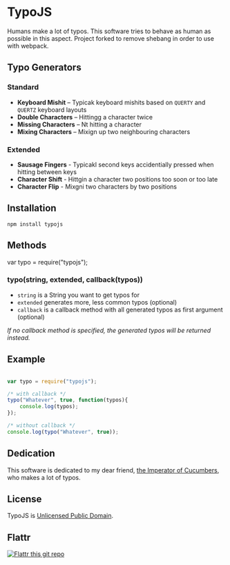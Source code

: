 # TypoJS

Humans make a lot of typos. This software tries to behave as human as possible in this aspect. 
Project forked to remove shebang in order to use with webpack.

## Typo Generators

### Standard

* __Keyboard Mishit__ – Typicak keyboard mishits based on `QUERTY` and `QUERTZ` keyboard layouts
* __Double Characters__ – Hittingg a character twice
* __Missing Characters__ – Nt hitting a character
* __Mixing Characters__ – Mixign up two neighbouring characters

### Extended

* __Sausage Fingers__ - Typicakl second keys accidentially pressed when hitting between keys
* __Character Shift__ - Hittgin a character two positions too soon or too late 
* __Character Flip__ - Mixgni two characters by two positions 

## Installation

````
npm install typojs
````

## Methods

var typo = require("typojs");

### typo(string, extended, callback(typos))

* `string` is a String you want to get typos for
* `extended` generates more, less common typos (optional)
* `callback` is a callback method with all generated typos as first argument (optional)

_If no callback method is specified, the generated typos will be returned instead._

## Example

```` javascript

var typo = require("typojs");

/* with callback */
typo("Whatever", true, function(typos){
	console.log(typos);
});

/* without callback */
console.log(typo("Whatever", true));

````

## Dedication

This software is dedicated to my dear friend, [the Imperator of Cucumbers](https://twitter.com/TheGurkenkaiser), who makes a lot of typos.

## License

TypoJS is [Unlicensed Public Domain](http://unlicense.org/UNLICENSE).

## Flattr

[![Flattr this git repo](http://api.flattr.com/button/flattr-badge-large.png)](https://flattr.com/submit/auto?user_id=yetzt&url=http://github.com/yetzt/node-typojs&title=TypoJS&language=&tags=github&category=software)

